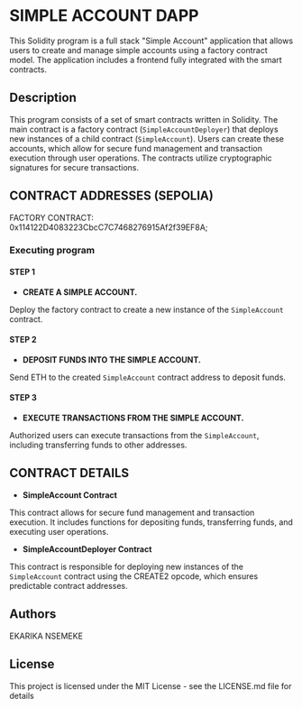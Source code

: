 # SIMPLE ACCOUNT DAPP

This Solidity program is a full stack "Simple Account" application that allows users to create and manage simple accounts using a factory contract model. The application includes a frontend fully integrated with the smart contracts.

## Description

This program consists of a set of smart contracts written in Solidity. The main contract is a factory contract (`SimpleAccountDeployer`) that deploys new instances of a child contract (`SimpleAccount`). Users can create these accounts, which allow for secure fund management and transaction execution through user operations. The contracts utilize cryptographic signatures for secure transactions.

## CONTRACT ADDRESSES (SEPOLIA)
FACTORY CONTRACT: 0x114122D4083223CbcC7C7468276915Af2f39EF8A;

### Executing program
#### STEP 1
- **CREATE A SIMPLE ACCOUNT.**

Deploy the factory contract to create a new instance of the `SimpleAccount` contract.

#### STEP 2
- **DEPOSIT FUNDS INTO THE SIMPLE ACCOUNT.**

Send ETH to the created `SimpleAccount` contract address to deposit funds.

#### STEP 3
- **EXECUTE TRANSACTIONS FROM THE SIMPLE ACCOUNT.**

Authorized users can execute transactions from the `SimpleAccount`, including transferring funds to other addresses.

## CONTRACT DETAILS
- **SimpleAccount Contract**

This contract allows for secure fund management and transaction execution. It includes functions for depositing funds, transferring funds, and executing user operations.

- **SimpleAccountDeployer Contract**

This contract is responsible for deploying new instances of the `SimpleAccount` contract using the CREATE2 opcode, which ensures predictable contract addresses.

## Authors

EKARIKA NSEMEKE


## License

This project is licensed under the MIT License - see the LICENSE.md file for details

